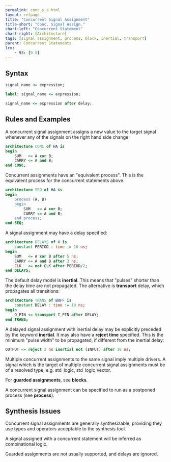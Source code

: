 ```yaml
---
permalink: conc_s_a.html
layout: refpage
title: "Concurrent Signal Assignment"
title-short: "Conc. Signal Assign."
chart-left: "Concurrent Statement"
chart-right: [Architecture]
tags: [signal assignment, process, block, inertial, transport]
parent: Concurrent Statements
lrm:
    - 93: [9.5]
---
```


## Syntax

<!-- include the vhdl tag to highlight as vhdl -->
```vhdl
signal_name <= expression;
```

```vhdl
label: signal_name <= expression;
```

```vhdl
signal_name <= expression after delay;
```

## Rules and Examples

A concurrent signal assignment assigns a new value to the target signal whenever any of the signals on the right hand side change:
```vhdl
architecture CONC of HA is
begin
    SUM   <= A xor B;
    CARRY <= A and B;
end CONC;
```

Concurrent assignments have an "equivalent process". This is the equivalent process for the concurrent statements above.
```vhdl
architecture SEQ of HA is
begin
    process (A, B)
    begin
        SUM   <= A xor B;
        CARRY <= A and B;
    end process;
end SEQ;
```

A signal assignment may have a delay specified:
```vhdl
architecture DELAYS of X is
    constant PERIOD : time := 10 ns;
begin
    SUM   <= A xor B after 5 ns;
    CARRY <= A and B after 3 ns;
    CLK   <= not CLK after PERIOD/2;
end DELAYS;
```

The default delay model is __inertial__. This means that "pulses" shorter than the delay time are not propagated. The alternative is __transport__ delay, which propagates all transitions:
```vhdl
architecture TRANS of BUFF is
    constant DELAY : time := 10 ns;
begin
    O_PIN <= transport I_PIN after DELAY;
end TRANS;
```

A delayed signal assignment with inertial delay may be explicitly preceded by the keyword __inertial__. It may also have a __reject time__ specified. This is the minimum "pulse width" to be propagated, if different from the inertial delay:

```vhdl
OUTPUT <= reject 2 ns inertial not (INPUT) after 10 ns;
```

Multiple concurrent assignments to the same signal imply multiple drivers. A signal which is the target of multiple concurrent signal assignments must be of a resolved type, e.g. std_logic, std_logic_vector.

For __guarded assignments__, see __blocks__.

A concurrent signal assignment can be specified to run as a postponed process (see __process__).

## Synthesis Issues

Concurrent signal assignments are generally synthesizable, providing they use types and operators acceptable to the synthesis tool.

A signal assigned with a concurrent statement will be inferred as combinational logic.

Guarded assignments are not usually supported, and delays are ignored.
